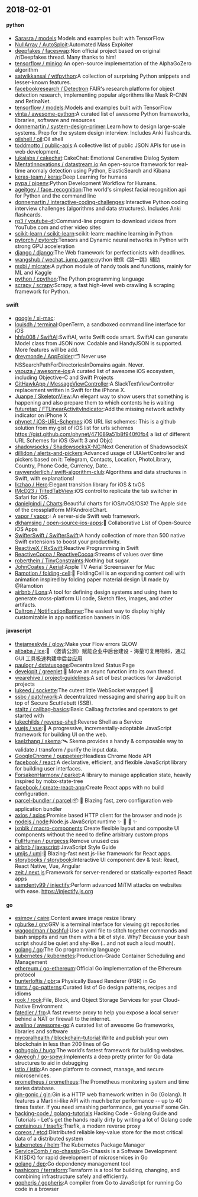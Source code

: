 ## 2018-02-01

#### python
* [Sarasra / models](https://github.com/Sarasra/models):Models and examples built with TensorFlow
* [NullArray / AutoSploit](https://github.com/NullArray/AutoSploit):Automated Mass Exploiter
* [deepfakes / faceswap](https://github.com/deepfakes/faceswap):Non official project based on original /r/Deepfakes thread. Many thanks to him!
* [tensorflow / minigo](https://github.com/tensorflow/minigo):An open-source implementation of the AlphaGoZero algorithm
* [satwikkansal / wtfpython](https://github.com/satwikkansal/wtfpython):A collection of surprising Python snippets and lesser-known features.
* [facebookresearch / Detectron](https://github.com/facebookresearch/Detectron):FAIR's research platform for object detection research, implementing popular algorithms like Mask R-CNN and RetinaNet.
* [tensorflow / models](https://github.com/tensorflow/models):Models and examples built with TensorFlow
* [vinta / awesome-python](https://github.com/vinta/awesome-python):A curated list of awesome Python frameworks, libraries, software and resources
* [donnemartin / system-design-primer](https://github.com/donnemartin/system-design-primer):Learn how to design large-scale systems. Prep for the system design interview. Includes Anki flashcards.
* [oilshell / oil](https://github.com/oilshell/oil):Oil shell
* [toddmotto / public-apis](https://github.com/toddmotto/public-apis):A collective list of public JSON APIs for use in web development.
* [lukalabs / cakechat](https://github.com/lukalabs/cakechat):CakeChat: Emotional Generative Dialog System
* [MentatInnovations / datastream.io](https://github.com/MentatInnovations/datastream.io):An open-source framework for real-time anomaly detection using Python, ElasticSearch and Kibana
* [keras-team / keras](https://github.com/keras-team/keras):Deep Learning for humans
* [pypa / pipenv](https://github.com/pypa/pipenv):Python Development Workflow for Humans.
* [ageitgey / face_recognition](https://github.com/ageitgey/face_recognition):The world's simplest facial recognition api for Python and the command line
* [donnemartin / interactive-coding-challenges](https://github.com/donnemartin/interactive-coding-challenges):Interactive Python coding interview challenges (algorithms and data structures). Includes Anki flashcards.
* [rg3 / youtube-dl](https://github.com/rg3/youtube-dl):Command-line program to download videos from YouTube.com and other video sites
* [scikit-learn / scikit-learn](https://github.com/scikit-learn/scikit-learn):scikit-learn: machine learning in Python
* [pytorch / pytorch](https://github.com/pytorch/pytorch):Tensors and Dynamic neural networks in Python with strong GPU acceleration
* [django / django](https://github.com/django/django):The Web framework for perfectionists with deadlines.
* [wangshub / wechat_jump_game](https://github.com/wangshub/wechat_jump_game):python 微信《跳一跳》辅助
* [mxbi / mlcrate](https://github.com/mxbi/mlcrate):A python module of handy tools and functions, mainly for ML and Kaggle
* [python / cpython](https://github.com/python/cpython):The Python programming language
* [scrapy / scrapy](https://github.com/scrapy/scrapy):Scrapy, a fast high-level web crawling & scraping framework for Python.

#### swift
* [google / xi-mac](https://github.com/google/xi-mac):
* [louisdh / terminal](https://github.com/louisdh/terminal):OpenTerm, a sandboxed command line interface for iOS
* [hhfa008 / SwiftAI](https://github.com/hhfa008/SwiftAI):SwiftAI, write Swift code smart. SwiftAI can generate Model class from JSON now. Codable and HandyJSON is supported. More features will be add.
* [dreymonde / AppFolder](https://github.com/dreymonde/AppFolder):🗂 Never use NSSearchPathForDirectoriesInDomains again. Never.
* [vsouza / awesome-ios](https://github.com/vsouza/awesome-ios):A curated list of awesome iOS ecosystem, including Objective-C and Swift Projects
* [GitHawkApp / MessageViewController](https://github.com/GitHawkApp/MessageViewController):A SlackTextViewController replacement written in Swift for the iPhone X.
* [Juanpe / SkeletonView](https://github.com/Juanpe/SkeletonView):An elegant way to show users that something is happening and also prepare them to which contents he is waiting
* [futuretap / FTLinearActivityIndicator](https://github.com/futuretap/FTLinearActivityIndicator):Add the missing network activity indicator on iPhone X
* [phynet / iOS-URL-Schemes](https://github.com/phynet/iOS-URL-Schemes):iOS URL list schemes: This is a github solution from my gist of iOS list for urls schemes https://gist.github.com/phynet/471089a51b8f940f0fb4 a list of different URL Schemes for iOS (Swift 3 and Objc)
* [shadowsocks / ShadowsocksX-NG](https://github.com/shadowsocks/ShadowsocksX-NG):Next Generation of ShadowsocksX
* [dillidon / alerts-and-pickers](https://github.com/dillidon/alerts-and-pickers):Advanced usage of UIAlertController and pickers based on it: Telegram, Contacts, Location, PhotoLibrary, Country, Phone Code, Currency, Date...
* [raywenderlich / swift-algorithm-club](https://github.com/raywenderlich/swift-algorithm-club):Algorithms and data structures in Swift, with explanations!
* [lkzhao / Hero](https://github.com/lkzhao/Hero):Elegant transition library for iOS & tvOS
* [IMcD23 / TiltedTabView](https://github.com/IMcD23/TiltedTabView):iOS control to replicate the tab switcher in Safari for iOS.
* [danielgindi / Charts](https://github.com/danielgindi/Charts):Beautiful charts for iOS/tvOS/OSX! The Apple side of the crossplatform MPAndroidChart.
* [vapor / vapor](https://github.com/vapor/vapor):💧 A server-side Swift web framework.
* [dkhamsing / open-source-ios-apps](https://github.com/dkhamsing/open-source-ios-apps):📱 Collaborative List of Open-Source iOS Apps
* [SwifterSwift / SwifterSwift](https://github.com/SwifterSwift/SwifterSwift):A handy collection of more than 500 native Swift extensions to boost your productivity.
* [ReactiveX / RxSwift](https://github.com/ReactiveX/RxSwift):Reactive Programming in Swift
* [ReactiveCocoa / ReactiveCocoa](https://github.com/ReactiveCocoa/ReactiveCocoa):Streams of values over time
* [roberthein / TinyConstraints](https://github.com/roberthein/TinyConstraints):Nothing but sugar.
* [JohnCoates / Aerial](https://github.com/JohnCoates/Aerial):Apple TV Aerial Screensaver for Mac
* [Ramotion / folding-cell](https://github.com/Ramotion/folding-cell):📃 FoldingCell is an expanding content cell with animation inspired by folding paper material design UI made by @Ramotion
* [airbnb / Lona](https://github.com/airbnb/Lona):A tool for defining design systems and using them to generate cross-platform UI code, Sketch files, images, and other artifacts.
* [Daltron / NotificationBanner](https://github.com/Daltron/NotificationBanner):The easiest way to display highly customizable in app notification banners in iOS

#### javascript
* [thejameskyle / glow](https://github.com/thejameskyle/glow):Make your Flow errors GLOW
* [alibaba / ice](https://github.com/alibaba/ice):🍦 （邀请公测）赋能企业中后台建设 - 海量可复用物料，通过 GUI 工具极速构建中后台应用
* [paulogr / dstatuspage](https://github.com/paulogr/dstatuspage):Decentralized Status Page
* [developit / greenlet](https://github.com/developit/greenlet):🦎 Move an async function into its own thread.
* [wearehive / project-guidelines](https://github.com/wearehive/project-guidelines):A set of best practices for JavaScript projects
* [lukeed / sockette](https://github.com/lukeed/sockette):The cutest little WebSocket wrapper! 🧦
* [ssbc / patchwork](https://github.com/ssbc/patchwork):A decentralized messaging and sharing app built on top of Secure Scuttlebutt (SSB).
* [staltz / callbag-basics](https://github.com/staltz/callbag-basics):Basic Callbag factories and operators to get started with
* [lukechilds / reverse-shell](https://github.com/lukechilds/reverse-shell):Reverse Shell as a Service
* [vuejs / vue](https://github.com/vuejs/vue):🖖 A progressive, incrementally-adoptable JavaScript framework for building UI on the web.
* [kaelzhang / skema](https://github.com/kaelzhang/skema):🛰 Skema provides a handy & composable way to validate / transform / purify the input data.
* [GoogleChrome / puppeteer](https://github.com/GoogleChrome/puppeteer):Headless Chrome Node API
* [facebook / react](https://github.com/facebook/react):A declarative, efficient, and flexible JavaScript library for building user interfaces.
* [ForsakenHarmony / parket](https://github.com/ForsakenHarmony/parket):A library to manage application state, heavily inspired by mobx-state-tree
* [facebook / create-react-app](https://github.com/facebook/create-react-app):Create React apps with no build configuration.
* [parcel-bundler / parcel](https://github.com/parcel-bundler/parcel):📦 🚀 Blazing fast, zero configuration web application bundler
* [axios / axios](https://github.com/axios/axios):Promise based HTTP client for the browser and node.js
* [nodejs / node](https://github.com/nodejs/node):Node.js JavaScript runtime ✨ 🐢 🚀 ✨
* [jxnblk / macro-components](https://github.com/jxnblk/macro-components):Create flexible layout and composite UI components without the need to define arbitrary custom props
* [FullHuman / purgecss](https://github.com/FullHuman/purgecss):Remove unused css
* [airbnb / javascript](https://github.com/airbnb/javascript):JavaScript Style Guide
* [umijs / umi](https://github.com/umijs/umi):🍚 Blazing-fast next.js-like framework for React apps.
* [storybooks / storybook](https://github.com/storybooks/storybook):Interactive UI component dev & test: React, React Native, Vue, Angular
* [zeit / next.js](https://github.com/zeit/next.js):Framework for server-rendered or statically-exported React apps
* [samdenty99 / injectify](https://github.com/samdenty99/injectify):Perform advanced MiTM attacks on websites with ease. https://injectify.js.org

#### go
* [esimov / caire](https://github.com/esimov/caire):Content aware image resize library
* [rgburke / grv](https://github.com/rgburke/grv):GRV is a terminal interface for viewing git repositories
* [wagoodman / bashful](https://github.com/wagoodman/bashful):Use a yaml file to stitch together commands and bash snippits and run them with a bit of style. Why? Because your bash script should be quiet and shy-like (...and not such a loud mouth).
* [golang / go](https://github.com/golang/go):The Go programming language
* [kubernetes / kubernetes](https://github.com/kubernetes/kubernetes):Production-Grade Container Scheduling and Management
* [ethereum / go-ethereum](https://github.com/ethereum/go-ethereum):Official Go implementation of the Ethereum protocol
* [hunterloftis / pbr](https://github.com/hunterloftis/pbr):a Physically Based Renderer (PBR) in Go
* [tmrts / go-patterns](https://github.com/tmrts/go-patterns):Curated list of Go design patterns, recipes and idioms
* [rook / rook](https://github.com/rook/rook):File, Block, and Object Storage Services for your Cloud-Native Environment
* [fatedier / frp](https://github.com/fatedier/frp):A fast reverse proxy to help you expose a local server behind a NAT or firewall to the internet.
* [avelino / awesome-go](https://github.com/avelino/awesome-go):A curated list of awesome Go frameworks, libraries and software
* [mycoralhealth / blockchain-tutorial](https://github.com/mycoralhealth/blockchain-tutorial):Write and publish your own blockchain in less than 200 lines of Go
* [gohugoio / hugo](https://github.com/gohugoio/hugo):The world’s fastest framework for building websites.
* [davecgh / go-spew](https://github.com/davecgh/go-spew):Implements a deep pretty printer for Go data structures to aid in debugging
* [istio / istio](https://github.com/istio/istio):An open platform to connect, manage, and secure microservices.
* [prometheus / prometheus](https://github.com/prometheus/prometheus):The Prometheus monitoring system and time series database.
* [gin-gonic / gin](https://github.com/gin-gonic/gin):Gin is a HTTP web framework written in Go (Golang). It features a Martini-like API with much better performance -- up to 40 times faster. If you need smashing performance, get yourself some Gin.
* [hacking-code / golang-tutorials](https://github.com/hacking-code/golang-tutorials):Hacking Code - Golang Guide and Tutorials - Let's get the hands really dirty by writing a lot of Golang code
* [containous / traefik](https://github.com/containous/traefik):Træfik, a modern reverse proxy
* [coreos / etcd](https://github.com/coreos/etcd):Distributed reliable key-value store for the most critical data of a distributed system
* [kubernetes / helm](https://github.com/kubernetes/helm):The Kubernetes Package Manager
* [ServiceComb / go-chassis](https://github.com/ServiceComb/go-chassis):Go-Chassis is a Software Development Kit(SDK) for rapid development of microservices in Go
* [golang / dep](https://github.com/golang/dep):Go dependency management tool
* [hashicorp / terraform](https://github.com/hashicorp/terraform):Terraform is a tool for building, changing, and combining infrastructure safely and efficiently.
* [gopherjs / gopherjs](https://github.com/gopherjs/gopherjs):A compiler from Go to JavaScript for running Go code in a browser
